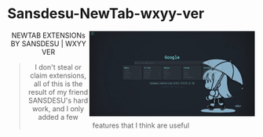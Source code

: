 # Sansdesu-NewTab-wxyy-ver

<img src="./png/preview.png" width="337" align=right />
<div align=center>

NEWTAB EXTENSIONs BY SANSDESU | WXYY VER

> I don't steal or claim extensions, all of this is the result of my friend SANSDESU's hard work, and I only added a few features that I think are useful
</div>

